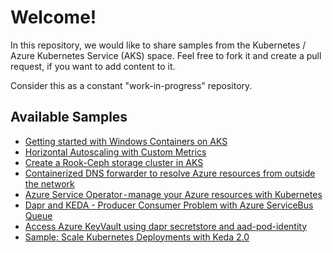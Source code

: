 # Welcome!

In this repository, we would like to share samples from the Kubernetes / Azure Kubernetes Service (AKS) space. Feel free to fork it and create a pull request, if you want to add content to it.

Consider this as a constant "work-in-progress" repository.

## Available Samples

- [Getting started with Windows Containers on AKS](windows-containers-get-started/README.md)
- [Horizontal Autoscaling with Custom Metrics](hpa-custom-metrics/README.md)
- [Create a Rook-Ceph storage cluster in AKS](rook-ceph/README.md)
- [Containerized DNS forwarder to resolve Azure resources from outside the network](containerized-dns-forwarder/README.md)
- [Azure Service Operator - manage your Azure resources with Kubernetes](azure-service-operator/README.md)
- [Dapr and KEDA - Producer Consumer Problem with Azure ServiceBus Queue](dapr-keda-azsbqueue/README.md)
- [Access Azure KeyVault using dapr secretstore and aad-pod-identity](./dapr-secrets-aad-pod-identity/README.md)
- [Sample: Scale Kubernetes Deployments with Keda 2.0](./keda2-scaler/README.md)
